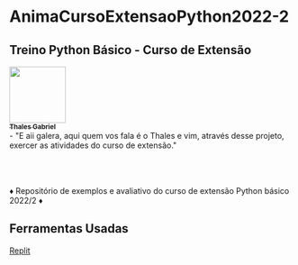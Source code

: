 # AnimaCursoExtensaoPython2022-2

## Treino Python Básico - Curso de Extensão 
<tr>
<a href="https://github.com/thalesgfelix"><img src="https://avatars.githubusercontent.com/u/90735076?s=400&u=61057541b0015aa3c793d7c069540724c23b73d0&v=4" width="100px;" alt=""/><br /><sub><b>Thales Gabriel</b></sub></a><br /> <b> </b>


<table>
<tr>- "E aii galera, aqui quem vos fala é o Thales e vim, através desse projeto, exercer as atividades do curso de extensão."
<table>
<table>
<table>  
♦ Repositório de exemplos e avaliativo do curso de extensão Python básico 2022/2 ♦

## Ferramentas Usadas
  
[Replit](https://replit.com/)
